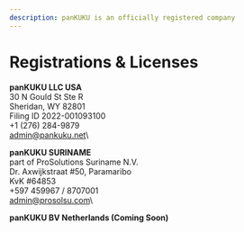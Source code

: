 ```yaml
---
description: panKUKU is an officially registered company
---
```


# Registrations & Licenses

**panKUKU LLC USA**\
30 N Gould St Ste R\
Sheridan, WY 82801\
Filing ID 2022-001093100\
\+1 (276) 284-9879\
admin@pankuku.net\


**panKUKU SURINAME**\
part of ProSolutions Suriname N.V.\
Dr. Axwijkstraat #50, Paramaribo\
KvK #64853\
\+597 459967 / 8707001\
admin@prosolsu.com\


**panKUKU BV Netherlands (Coming Soon)**
